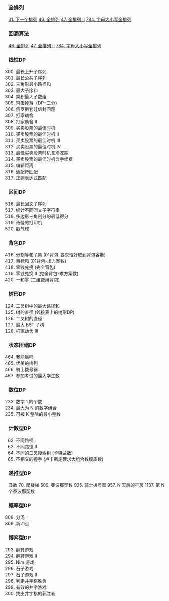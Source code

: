 
### 全排列
[31. 下一个排列](https://leetcode-cn.com/problems/next-permutation/)
[46. 全排列](https://leetcode-cn.com/problems/permutations/)
[47. 全排列 II](https://leetcode-cn.com/problems/permutations-ii/)
[784. 字母大小写全排列](https://leetcode-cn.com/problems/letter-case-permutation/)

### 回溯算法
[46. 全排列](https://leetcode-cn.com/problems/permutations/)
[47. 全排列 II](https://leetcode-cn.com/problems/permutations-ii/)
[784. 字母大小写全排列](https://leetcode-cn.com/problems/letter-case-permutation/)

### 线性DP
300. 最长上升子序列
1143. 最长公共子序列
120. 三角形最小路径和
53. 最大子序和
152. 乘积最大子数组
887. 鸡蛋掉落（DP+二分）
354. 俄罗斯套娃信封问题
198. 打家劫舍 
213. 打家劫舍 II
121. 买卖股票的最佳时机 
122. 买卖股票的最佳时机 II 
123. 买卖股票的最佳时机 III 
188. 买卖股票的最佳时机 IV
309. 最佳买卖股票时机含冷冻期
714. 买卖股票的最佳时机含手续费
72. 编辑距离
44. 通配符匹配
10. 正则表达式匹配

### 区间DP
516. 最长回文子序列 
730. 统计不同回文子字符串 
1039. 多边形三角剖分的最低得分 
664. 奇怪的打印机 
312. 戳气球

### 背包DP
416. 分割等和子集 (01背包-要求恰好取到背包容量)
494. 目标和 (01背包-求方案数)
322. 零钱兑换 (完全背包)
518. 零钱兑换 II (完全背包-求方案数)
474. 一和零 (二维费用背包)
### 树形DP
124. 二叉树中的最大路径和
1245. 树的直径 (邻接表上的树形DP)
543. 二叉树的直径
333. 最大 BST 子树 
337. 打家劫舍 III
###  状态压缩DP
464. 我能赢吗
526. 优美的排列 
935. 骑士拨号器 
1349. 参加考试的最大学生数
### 数位DP
233. 数字 1 的个数
902. 最大为 N 的数字组合 
1015. 可被 K 整除的最小整数
### 计数型DP
62. 不同路径
63. 不同路径 II
96. 不同的二叉搜索树 (卡特兰数)
1259. 不相交的握手 (卢卡斯定理求大组合数模质数)


### 递推型DP
丑数
70. 爬楼梯 
509. 斐波那契数 
935. 骑士拨号器 
957. N 天后的牢房
1137. 第 N 个泰波那契数
### 概率型DP
808. 分汤
837. 新21点
### 博弈型DP
293. 翻转游戏
294. 翻转游戏 II
292. Nim 游戏
877. 石子游戏
1140. 石子游戏 II
348. 判定井字棋胜负
794. 有效的井字游戏 
1275. 找出井字棋的获胜者

